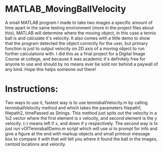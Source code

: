 # MATLAB_MovingBallVelocity
A small MATLAB program I made to take two images a specific amount of time apart in the same testing environment (more in the project files about this), MATLAB will determine where the moving object, in this case a tennis ball is and calculate it's velocity. It also comes with a little demo to show that the program detected the object correctly for the user, but primary function is just to output velocity on 2D axis of a moving object to run further calculations with. I did this as a final project for a Digital Image Course at college, and because it was academic it's definitely free for anyone to use and should by no means ever be sold nor behind a paywall of any kind. Hope this helps someone out there!

# Instructions:
Two ways to use it, fastest way is to use tennisballVelocity.m by calling tennisballVelocity method and which takes the parameters filepath1, filepath2, timePassed as Strings. This method just spits out the velocity in a 1x2 vector where the first element is x velocity, and second element is the y velocity. (-) means left if x, and down if y respectively. The second way is to just run vOfTennisballDemo.m script which will use ui to prompt for info and give a figure at the end with markup objects and small printout message box to compare it with that will tell you where it found the ball in the images, centoid locations and velocity.
